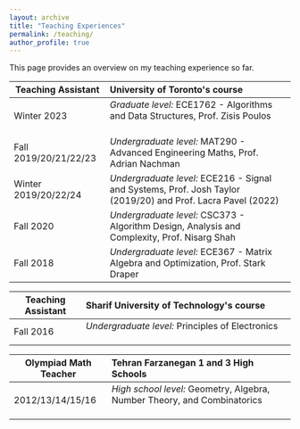 ```yaml
---
layout: archive
title: "Teaching Experiences"
permalink: /teaching/
author_profile: true
---
```


This page provides an overview on my teaching experience so far.

| Teaching Assistant| University of Toronto's course                                                               |
| ---------          |:---------                                                      |
| Winter 2023     | *Graduate level:* ECE1762 - Algorithms and Data Structures, Prof. Zisis Poulos    &nbsp; &nbsp; &nbsp; &nbsp; &nbsp; &nbsp; &nbsp;  &nbsp; &nbsp; &nbsp;  &nbsp; &nbsp; &nbsp; &nbsp; &nbsp;&nbsp; &nbsp; &nbsp; &nbsp;  &nbsp; &nbsp; &nbsp; &nbsp; &nbsp;&nbsp; &nbsp; &nbsp; &nbsp; &nbsp; &nbsp;     |
| Fall 2019/20/21/22/23     | *Undergraduate level:* MAT290 - Advanced Engineering Maths, Prof. Adrian Nachman              |
| Winter 2019/20/22/24     | *Undergraduate level:* ECE216 - Signal and Systems, Prof. Josh Taylor (2019/20) and Prof. Lacra Pavel (2022)              |
| Fall 2020     | *Undergraduate level:* CSC373 - Algorithm Design, Analysis and Complexity, Prof. Nisarg Shah               |
| Fall 2018     | *Undergraduate level:* ECE367 - Matrix Algebra and Optimization, Prof. Stark Draper              |


| Teaching Assistant| Sharif University of Technology's course                                                      |
| ---------          |:---------                                                      |
| Fall 2016     | *Undergraduate level:* Principles of Electronics    &nbsp; &nbsp; &nbsp; &nbsp; &nbsp; &nbsp; &nbsp;  &nbsp; &nbsp; &nbsp;  &nbsp; &nbsp; &nbsp; &nbsp; &nbsp;&nbsp; &nbsp; &nbsp; &nbsp;  &nbsp; &nbsp; &nbsp; &nbsp; &nbsp;&nbsp; &nbsp; &nbsp; &nbsp; &nbsp; &nbsp;     |


| Olympiad Math Teacher |  Tehran Farzanegan 1 and 3 High Schools                                                    |
| ---------          |:---------                                                      |
| 2012/13/14/15/16     | *High school level:* Geometry, Algebra, Number Theory, and Combinatorics    &nbsp; &nbsp; &nbsp; &nbsp; &nbsp; &nbsp; &nbsp;  &nbsp; &nbsp; &nbsp;  &nbsp; &nbsp; &nbsp; &nbsp; &nbsp;&nbsp; &nbsp; &nbsp; &nbsp;  &nbsp; &nbsp; &nbsp; &nbsp; &nbsp;&nbsp; &nbsp; &nbsp; &nbsp; &nbsp; &nbsp;     |


